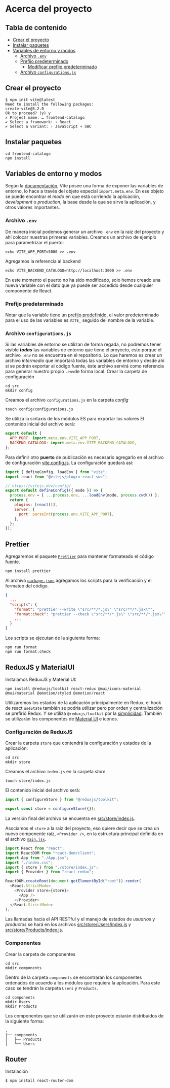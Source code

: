# Acerca del proyecto

## Tabla de contenido

- [Crear el proyecto](#crear-el-proyecto)
- [Instalar paquetes](#instalar-paquetes)
- [Variables de entorno y modos](#variables-de-entorno-y-modos)
  - [Archivo `.env`](#archivo-env)
  - [Prefijo predeterminado](#prefijo-predeterminado)
    - [Modificar prefijo predeterminado](#modificar-prefijo-predeterminado)
  - [Archivo `configurations.js`](#archivo-configurationsjs)

## Crear el proyecto

```shell
$ npm init vite@latest
Need to install the following packages:
create-vite@5.2.0
Ok to proceed? (y) y
✔ Project name: … frontend-catalogo
✔ Select a framework: › React
✔ Select a variant: › JavaScript + SWC
```

## Instalar paquetes

```shell
cd frontend-catalogo
npm install
```

## Variables de entorno y modos

Según la [documentación](https://vitejs.dev/guide/env-and-mode), Vite posee una forma de exponer las variables de entorno, lo hace a través del objeto especial `import.meta.env`. En ese objeto se puede encontrar el _modo_ en que está corriendo la aplicación, _development_ o _production_, la base desde la que se sirve la aplicación, y otros valores importantes.

### Archivo `.env`

De manera inicial podemos generar un archivo `.env` en la raíz del proyecto y ahí colocar nuestras primeras variables. Creamos un archivo de ejemplo para parametrizar el puerto:

```shell
echo VITE_APP_PORT=5000 >> .env
```

Agregamos la referencia al backend

```shell
echo VITE_BACKEND_CATALOGO=http://localhost:3000 >> .env
```

En este momento el puerto no ha sido modificado, solo hemos creado una nueva variable con el dato que ya puede ser accedido desde cualquier componente de React.

### Prefijo predeterminado

Notar que la variable tiene un [prefijo predefinido](https://vitejs.dev/config/shared-options#envprefix), el valor predeterminado para el uso de las variables es `VITE_` seguido del nombre de la variable.

### Archivo `configurations.js`

Si las variables de entorno se utilizan de forma regada, no podremos tener visible **_todas_** las variables de entorno que tiene el proyecto, esto porque el archivo `.env` no se encuentra en el repositorio. Lo que haremos es crear un archivo _intermedio_ que importará todas las variables de entorno y desde ahí si se podrán exportar al código fuente, éste archivo servirá como referencia para generar nuestro propio `.env`de forma local.
Crear la carpeta de configuración

```shell
cd src
mkdir config
```

Creamos el archivo `configurations.js` en la carpeta _config_

```shell
touch config/configurations.js
```

Se utiliza la sintaxis de los módulos ES para exportar los valores
El contenido inicial del archivo será:

```js
export default {
  APP_PORT: import.meta.env.VITE_APP_PORT,
  BACKEND_CATALOGO: import.meta.env.VITE_BACKEND_CATALOGO,
};
```

Para definir otro **puerto** de publicación es necesario agregarlo en el archivo de configuración [vite.config.js](vite.config.js). La configuración quedará así:

```js
import { defineConfig, loadEnv } from "vite";
import react from "@vitejs/plugin-react-swc";

// https://vitejs.dev/config/
export default defineConfig(({ mode }) => {
  process.env = { ...process.env, ...loadEnv(mode, process.cwd()) };
  return {
    plugins: [react()],
    server: {
      port: parseInt(process.env.VITE_APP_PORT),
    },
  };
});
```

## Prettier

Agregaremos el paquete [`Prettier`](https://www.npmjs.com/package/prettier) para mantener formateado el código fuente.

```shell
npm install prettier
```

Al archivo [`package.json`](package.json) agregamos los scripts para la verificación y el formateo del código.

```json
{
  ...
  "scripts": {
    "format": "prettier --write \"src/**/*.js\" \"src/**/*.jsx\"",
    "format:check": "prettier --check \"src/**/*.js\" \"src/**/*.jsx\"",
    ...
  }
}
```

Los scripts se ejecutan de la siguiente forma:

```shell
npm run format
npm run format:check
```

## ReduxJS y MaterialUI

Instalamos ReduxJS y Material UI:

```shell
npm install @reduxjs/toolkit react-redux @mui/icons-material @mui/material @emotion/styled @emotion/react
```

Utilizaremos los estados de la aplicación principalmente en Redux, el hook de react `useState` también se podría utilizar pero por orden y centralización se prefirió Redux. Y se utiliza `@reduxjs/toolkit` por la [simplicidad](https://redux-toolkit.js.org/introduction/getting-started). También se utilizarán los componentes de [Material UI](https://mui.com/material-ui/) e iconos.

### Configuración de ReduxJS

Crear la carpeta `store` que contendrá la configuración y estados de la aplicación:

```shell
cd src
mkdir store
```

Creamos el archivo `index.js` en la carpeta _store_

```shell
touch store/index.js
```

El contenido inicial del archivo será:

```js
import { configureStore } from "@reduxjs/toolkit";

export const store = configureStore({});
```

La versión final del archivo se encuentra en [src/store/index.js](src/store/index.js).

Asociamos el `store` a la raíz del proyecto, eso quiere decir que se crea un nuevo componente raíz, `<Provider />`, en la estructura principal definida en el archivo [`main.jsx`](./react_vite_frontend/src/main.jsx).

```js
import React from "react";
import ReactDOM from "react-dom/client";
import App from "./App.jsx";
import "./index.css";
import { store } from "./store/index.js";
import { Provider } from "react-redux";

ReactDOM.createRoot(document.getElementById("root")).render(
  <React.StrictMode>
    <Provider store={store}>
      <App />
    </Provider>
  </React.StrictMode>
);
```

Las llamadas hacia el API RESTful y el manejo de estados de _usuarios_ y _productos_ se hará en los archivos [src/store/Users/index.js](src/store/Users/index.js) y [src/store/Products/index.js](src/store/Products/index.js).

### Componentes

Crear la carpeta de componentes

```shell
cd src
mkdir components
```

Dentro de la carpeta `components` se encontrarán los componentes ordenados de acuerdo a los módulos que requiera la aplicación. Para este caso se tendrán la carpeta `Users` y `Products`.

```shell
cd components
mkdir Users
mkdir Products
```

Los componentes que se utilizarán en este proyecto estarán distribuidos de la siguiente forma:

```
.
├── components
│   ├── Products
│   └── Users
```

## Router

Instalación

```shell
$ npm install react-router-dom
```
